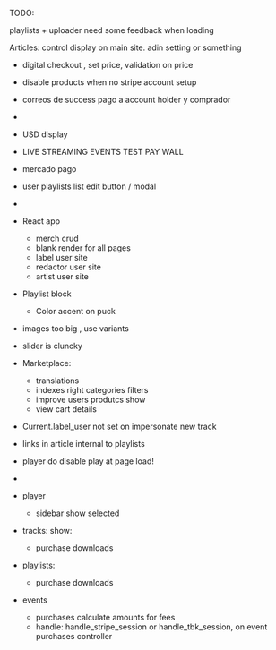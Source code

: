 TODO:


  playlists
    + uploader need some feedback when loading

  Articles:
    control display on main site. adin setting or something

  + digital checkout , set price, validation on price
  + disable products when no stripe account setup
  + correos de success pago a account holder y comprador
  + 
  
  + USD display
  + LIVE STREAMING EVENTS TEST PAY WALL

  + mercado pago
  + user playlists list edit button / modal
  + 
  + React app
    + merch crud
    + blank render for all pages
    + label user site
    + redactor user site
    + artist user site

  + Playlist block
    + Color accent on puck
  + images too big , use variants
  + slider is cluncky

  + Marketplace: 
    + translations
    + indexes right categories filters
    + improve users produtcs show
    + view cart details

  + Current.label_user not set on impersonate new track
  
  + links in article internal to playlists
  + player do disable play at page load!
  + 
  + player
    + sidebar show selected

  + tracks: 
    show:
    + purchase downloads

  + playlists:
    + purchase downloads

  + events
    + purchases calculate amounts for fees
    + handle: handle_stripe_session or handle_tbk_session, on event purchases controller

